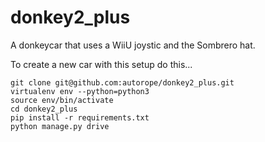 # donkey2_plus

A donkeycar that uses a WiiU joystic and the Sombrero hat.


To create a new car with this setup do this...
```
git clone git@github.com:autorope/donkey2_plus.git
virtualenv env --python=python3
source env/bin/activate
cd donkey2_plus
pip install -r requirements.txt
python manage.py drive
```
